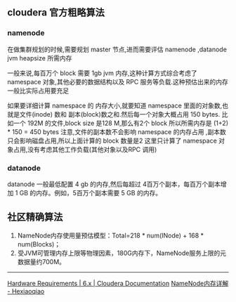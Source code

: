 
## cloudera 官方粗略算法
### namenode
在做集群规划的时候,需要规划 master 节点,进而需要评估 namenode ,datanode jvm heapsize 所需内存

一般来说,每百万个 block 需要 1gb jvm 内存,这种计算方式综合考虑了 namespace 对象,其他必要的数据结构以及 RPC 服务等负载.这种预估出来的内存一般比实际占用要充足


如果要详细计算 namespace 的 内存大小,就要知道 namespace 里面的对象数,也就是文件(inode) 数和 副本(block)数之和.然后每一个对象大概占用 150 bytes.
比如一个 192M 的文件,block size 是128 M,那么有2个 block
所以所需内存是  (1+2) * 150 = 450 bytes
注意,文件的副本数不会影响 namespace 的内存占用 ,副本数只会影响磁盘占用,所以上面计算的 block 数量是2
这里只计算了 namespace 对象占用,没有考虑其他工作负载(其他对象以及RPC 调用)


### datanode

datanode 一般最低配置 4 gb 的内存,然后每超过 4百万个副本，每百万个副本增加 1 GB 的内存。例如，5百万个副本需要 5 GB 的内存。


## 社区精确算法

1. NameNode内存使用量预估模型：Total=218 * num(INode) + 168 * num(Blocks)；
2. 受JVM可管理内存上限等物理因素，180G内存下，NameNode服务上限的元数据量约700M。

---
[Hardware Requirements | 6.x | Cloudera Documentation](https://docs.cloudera.com/documentation/enterprise/6/release-notes/topics/rg_hardware_requirements.html#concept_fzz_dq4_gbb)
[NameNode内存详解 - Hexiaoqiao](https://hexiaoqiao.github.io/blog/2016/07/21/namenode-memory-detail/)






